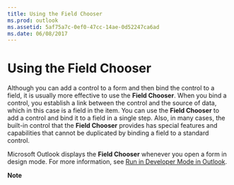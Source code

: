 ```yaml
---
title: Using the Field Chooser
ms.prod: outlook
ms.assetid: 5af75a7c-0ef0-47cc-14ae-0d52247ca6ad
ms.date: 06/08/2017
---
```



# Using the Field Chooser

Although you can add a control to a form and then bind the control to a field, it is usually more effective to use the **Field Chooser**. When you bind a control, you establish a link between the control and the source of data, which in this case is a field in the item. You can use the **Field Chooser** to add a control and bind it to a field in a single step. Also, in many cases, the built-in control that the **Field Chooser** provides has special features and capabilities that cannot be duplicated by binding a field to a standard control.

Microsoft Outlook displays the **Field Chooser** whenever you open a form in design mode. For more information, see [Run in Developer Mode in Outlook](run-in-developer-mode-in-outlook.md).

 **Note**  


